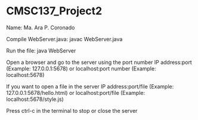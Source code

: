 # CMSC137_Project2
Name: Ma. Ara P. Coronado

Compile WebServer.java: javac WebServer.java

Run the file: java WebServer

Open a browser and go to the server using the port number
	IP address:port (Example: 127.0.0.1:5678)
	or 
	localhost:port number (Example: localhost:5678)

If you want to open a file in the server
	IP address:port/file (Example: 127.0.0.1:5678/hello.html) 
	or 
	localhost:port/file (Example: localhost:5678/style.js)

Press ctrl-c in the terminal to stop or close the server
